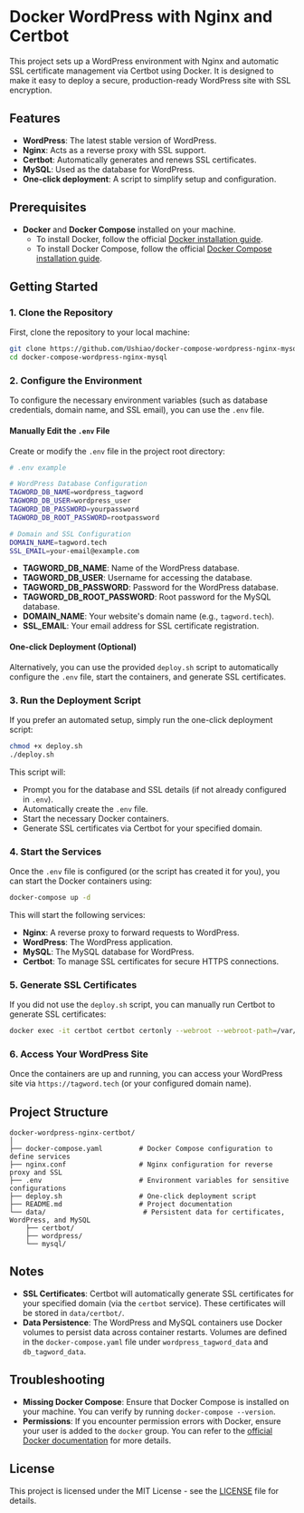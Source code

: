 # Docker WordPress with Nginx and Certbot

This project sets up a WordPress environment with Nginx and automatic SSL certificate management via Certbot using Docker. It is designed to make it easy to deploy a secure, production-ready WordPress site with SSL encryption.

## Features

- **WordPress**: The latest stable version of WordPress.
- **Nginx**: Acts as a reverse proxy with SSL support.
- **Certbot**: Automatically generates and renews SSL certificates.
- **MySQL**: Used as the database for WordPress.
- **One-click deployment**: A script to simplify setup and configuration.

## Prerequisites

- **Docker** and **Docker Compose** installed on your machine.
  - To install Docker, follow the official [Docker installation guide](https://docs.docker.com/get-docker/).
  - To install Docker Compose, follow the official [Docker Compose installation guide](https://docs.docker.com/compose/install/).

## Getting Started

### 1. Clone the Repository

First, clone the repository to your local machine:

```bash
git clone https://github.com/Ushiao/docker-compose-wordpress-nginx-mysql.git
cd docker-compose-wordpress-nginx-mysql
```

### 2. Configure the Environment

To configure the necessary environment variables (such as database credentials, domain name, and SSL email), you can use the `.env` file.

#### Manually Edit the `.env` File

Create or modify the `.env` file in the project root directory:

```bash
# .env example

# WordPress Database Configuration
TAGWORD_DB_NAME=wordpress_tagword
TAGWORD_DB_USER=wordpress_user
TAGWORD_DB_PASSWORD=yourpassword
TAGWORD_DB_ROOT_PASSWORD=rootpassword

# Domain and SSL Configuration
DOMAIN_NAME=tagword.tech
SSL_EMAIL=your-email@example.com
```

- **TAGWORD_DB_NAME**: Name of the WordPress database.
- **TAGWORD_DB_USER**: Username for accessing the database.
- **TAGWORD_DB_PASSWORD**: Password for the WordPress database.
- **TAGWORD_DB_ROOT_PASSWORD**: Root password for the MySQL database.
- **DOMAIN_NAME**: Your website's domain name (e.g., `tagword.tech`).
- **SSL_EMAIL**: Your email address for SSL certificate registration.

#### One-click Deployment (Optional)

Alternatively, you can use the provided `deploy.sh` script to automatically configure the `.env` file, start the containers, and generate SSL certificates.

### 3. Run the Deployment Script

If you prefer an automated setup, simply run the one-click deployment script:

```bash
chmod +x deploy.sh
./deploy.sh
```

This script will:
- Prompt you for the database and SSL details (if not already configured in `.env`).
- Automatically create the `.env` file.
- Start the necessary Docker containers.
- Generate SSL certificates via Certbot for your specified domain.

### 4. Start the Services

Once the `.env` file is configured (or the script has created it for you), you can start the Docker containers using:

```bash
docker-compose up -d
```

This will start the following services:
- **Nginx**: A reverse proxy to forward requests to WordPress.
- **WordPress**: The WordPress application.
- **MySQL**: The MySQL database for WordPress.
- **Certbot**: To manage SSL certificates for secure HTTPS connections.

### 5. Generate SSL Certificates

If you did not use the `deploy.sh` script, you can manually run Certbot to generate SSL certificates:

```bash
docker exec -it certbot certbot certonly --webroot --webroot-path=/var/www/certbot --email your-email@example.com --agree-tos --no-eff-email -d tagword.tech -d www.tagword.tech
```

### 6. Access Your WordPress Site

Once the containers are up and running, you can access your WordPress site via `https://tagword.tech` (or your configured domain name).

## Project Structure

```
docker-wordpress-nginx-certbot/
│
├── docker-compose.yaml         # Docker Compose configuration to define services
├── nginx.conf                  # Nginx configuration for reverse proxy and SSL
├── .env                        # Environment variables for sensitive configurations
├── deploy.sh                   # One-click deployment script
├── README.md                   # Project documentation
└── data/                        # Persistent data for certificates, WordPress, and MySQL
    ├── certbot/
    ├── wordpress/
    └── mysql/
```

## Notes

- **SSL Certificates**: Certbot will automatically generate SSL certificates for your specified domain (via the `certbot` service). These certificates will be stored in `data/certbot/`.
- **Data Persistence**: The WordPress and MySQL containers use Docker volumes to persist data across container restarts. Volumes are defined in the `docker-compose.yaml` file under `wordpress_tagword_data` and `db_tagword_data`.

## Troubleshooting

- **Missing Docker Compose**: Ensure that Docker Compose is installed on your machine. You can verify by running `docker-compose --version`.
- **Permissions**: If you encounter permission errors with Docker, ensure your user is added to the `docker` group. You can refer to the [official Docker documentation](https://docs.docker.com/engine/install/linux-postinstall/) for more details.

## License

This project is licensed under the MIT License - see the [LICENSE](LICENSE) file for details.

